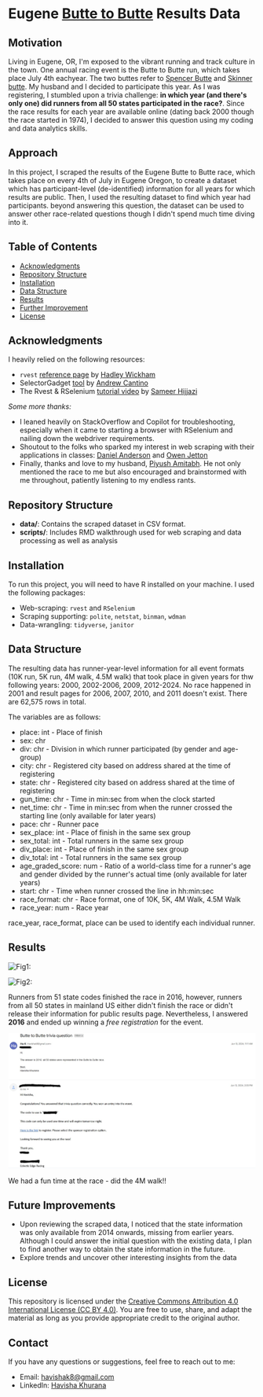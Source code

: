 # Eugene [Butte to Butte](https://buttetobutte.com/) Results Data

## Motivation

Living in Eugene, OR, I'm exposed to the vibrant running and track culture in the town. One annual racing event is the Butte to Butte run, which takes place July 4th eachyear. The two buttes refer to [Spencer Butte](https://en.wikipedia.org/wiki/Spencer_Butte) and [Skinner butte](https://en.wikipedia.org/wiki/Skinner_Butte). My husband and I decided to participate this year. As I was registering, I stumbled upon a trivia challenge: **in which year (and there's only one) did runners from all 50 states participated in the race?**. Since the race results for each year are available online (dating back 2000 though the race started in 1974), I decided to answer this question using my coding and data analytics skills.  

## Approach

In this project, I scraped the results of the Eugene Butte to Butte race, which takes place on every 4th of July in Eugene Oregon, to create a dataset which has participant-level (de-identified) information for all years for which results are public. Then, I used the resulting dataset to find which  year had participants. beyond answering this question, the dataset can be used to answer other race-related questions though I didn't spend much time diving into it.

## Table of Contents

- [Acknowledgments](#acknowledgments)
- [Repository Structure](#repository-structure)
- [Installation](#installation)
- [Data Structure](#data-structure)
- [Results](#results)
- [Further Improvement](#further-improvement)
- [License](#license)


## Acknowledgments

I heavily relied on the following resources:

- `rvest` [reference page](https://rvest.tidyverse.org/) by [Hadley Wickham](https://hadley.nz/) 
- SelectorGadget [tool](https://selectorgadget.com/) by [Andrew Cantino](https://github.com/cantino)
- The Rvest & RSelenium [tutorial video](https://www.youtube.com/watch?v=Dkm1d4uMp34) by [Sameer Hijjazi](https://www.youtube.com/@SamerHijjazi)

*Some more thanks:*

- I leaned heavily on StackOverflow and Copilot for troubleshooting, especially when it came to starting a browser with RSelenium and nailing down the webdriver requirements.
- Shoutout to the folks who sparked my interest in web scraping with their applications in classes: [Daniel Anderson](https://github.com/datalorax) and [Owen Jetton](https://cas.uoregon.edu/directory/social-sciences/all/ojetton)
- Finally, thanks and love to my husband, [Piyush Amitabh](https://github.com/pamitabh). He not only mentioned the race to me but also encouraged and brainstormed with me throughout, patiently listening to my endless rants.

## Repository Structure

- **data/**: Contains the scraped dataset in CSV format.
- **scripts/**: Includes RMD walkthrough used for web scraping and data processing as well as analysis


## Installation

To run this project, you will need to have R installed on your machine. I used the following packages: 

- Web-scraping: `rvest` and `RSelenium`
- Scraping supporting: `polite`, `netstat`, `binman`, `wdman`
- Data-wrangling: `tidyverse`, `janitor`

## Data Structure

The resulting data has runner-year-level information for all event formats (10K run, 5K run, 4M walk, 4.5M walk) that took place in given years for thw following years: 2000, 2002-2006, 2009, 2012-2024. No race happened in 2001 and result pages for 2006, 2007, 2010, and 2011 doesn't exist. There are 62,575 rows in total.

The variables are as follows:
- place: int - Place of finish
- sex: chr 
- div: chr - Division in which runner participated (by gender and age-group)
- city: chr - Registered city based on address shared at the time of registering
- state: chr - Registered city based on address shared at the time of registering
- gun_time: chr - Time in min:sec from when the clock started
- net_time: chr - Time in min:sec from when the runner crossed the starting line (only available for later years)
- pace: chr - Runner pace
- sex_place: int - Place of finish in the same sex group
- sex_total: int - Total runners in the same sex group
- div_place: int - Place of finish in the same sex group
- div_total: int - Total runners in the same sex group
- age_graded_score: num - Ratio of a world-class time for a runner's age and gender divided by the runner's actual time (only available for later years)
- start: chr - Time when runner crossed the line in hh:min:sec
- race_format: chr - Race format, one of 10K, 5K, 4M Walk, 4.5M Walk
- race_year: num - Race year

race_year, race_format, place can be used to identify each individual runner.

## Results

![Fig1:](images/b2b_state_codes_year.jpeg)

![Fig2:](images/b2b_state_year.jpeg)

Runners from 51 state codes finished the race in 2016, however, runners from all 50 states in mainland US either didn't finish the race or didn't release their information for public results page. Nevertheless, I answered **2016** and ended up winning a *free registration* for the event.

![Trivia screenshot](images/winning_screenshot.jpg)

We had a fun time at the race - did the 4M walk!!

## Future Improvements

- Upon reviewing the scraped data, I noticed that the state information was only available from 2014 onwards, missing from earlier years. Although I could answer the initial question with the existing data, I plan to find another way to obtain the state information in the future.
- Explore trends and uncover other interesting insights from the data

## License

This repository is licensed under the [Creative Commons Attribution 4.0 International License (CC BY 4.0)](https://creativecommons.org/licenses/by/4.0/). You are free to use, share, and adapt the material as long as you provide appropriate credit to the original author.

## Contact

If you have any questions or suggestions, feel free to reach out to me:

- Email: havishak8@gmail.com
- LinkedIn: [Havisha Khurana](linkedin.com/in/havisha-khurana/)

